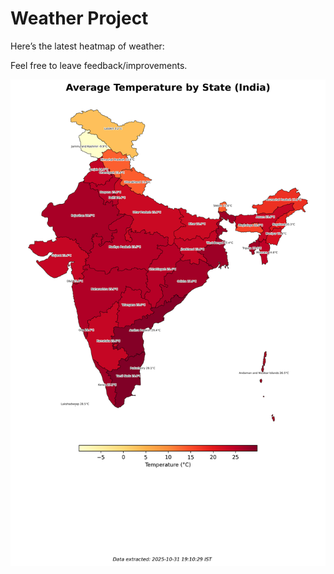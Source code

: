 # Weather Project

Here’s the latest heatmap of weather:

Feel free to leave feedback/improvements.

![India Heatmap](docs/assets/india_heatmap.png?v=04BC4F)
